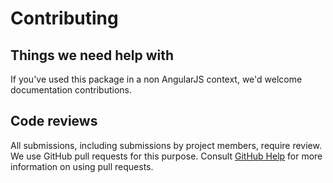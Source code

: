 # Contributing

## Things we need help with

If you've used this package in a non AngularJS context, we'd welcome documentation contributions.

## Code reviews

All submissions, including submissions by project members, require review. We
use GitHub pull requests for this purpose. Consult
[GitHub Help](https://help.github.com/articles/about-pull-requests/) for more
information on using pull requests.